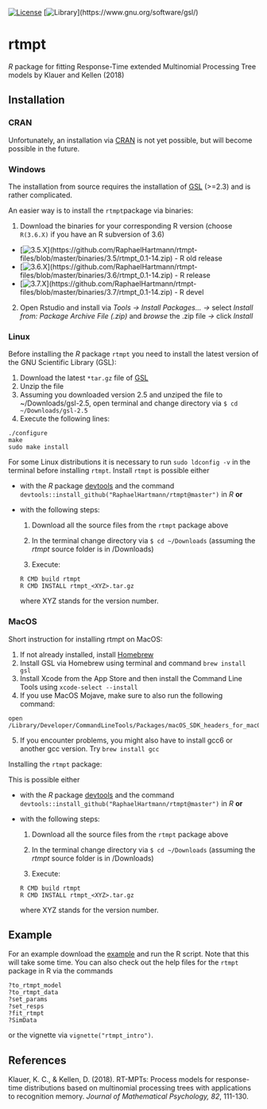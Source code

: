 [![License](https://img.shields.io/badge/license-GPL(>=2)-darkred.svg)](http://www.gnu.org/licenses/gpl-2.0.html)
[![Library](https://img.shields.io/badge/library-GSL(>=2.3)-darkred.svg)](https://www.gnu.org/software/gsl/)

# rtmpt
*R* package for fitting Response-Time extended Multinomial Processing Tree models by Klauer and Kellen (2018)

## Installation

### CRAN
Unfortunately, an installation via [CRAN](https://cran.r-project.org/) is not yet possible, but will become possible in the future.

### Windows
The installation from source requires the installation of [GSL](https://www.gnu.org/software/gsl/) (>=2.3) and is rather complicated.

An easier way is to install the `rtmpt`package via binaries:
1. Download the binaries for your corresponding R version (choose `R(3.6.X)` if you have an R subversion of 3.6)
* [![3.5.X](https://img.shields.io/badge/binaries-R(3.5.X)-blue.svg)](https://github.com/RaphaelHartmann/rtmpt-files/blob/master/binaries/3.5/rtmpt_0.1-14.zip) - R old release
* [![3.6.X](https://img.shields.io/badge/binaries-R(3.6.X)-blue.svg)](https://github.com/RaphaelHartmann/rtmpt-files/blob/master/binaries/3.6/rtmpt_0.1-14.zip) - R release
* [![3.7.X](https://img.shields.io/badge/binaries-R(3.7.X)-blue.svg)](https://github.com/RaphaelHartmann/rtmpt-files/blob/master/binaries/3.7/rtmpt_0.1-14.zip) - R devel
2. Open Rstudio and install via *Tools -> Install Packages... ->* select *Install from: Package Archive File (.zip)* and *browse* the .zip file *->* click *Install*

### Linux
Before installing the *R* package `rtmpt` you need to install the latest version of the GNU Scientific Library (GSL):
1. Download the latest `*tar.gz` file of [GSL](http://ftpmirror.gnu.org/gsl/)
2. Unzip the file
3. Assuming you downloaded version 2.5 and unziped the file to ~/Downloads/gsl-2.5, open terminal and change directory via ```$ cd ~/Downloads/gsl-2.5```
4. Execute the following lines:
```
./configure
make
sudo make install
```
For some Linux distributions it is necessary to run `sudo ldconfig -v` in the terminal before installing `rtmpt`.
Install `rtmpt` is possible either 

- with the *R* package [devtools](https://cran.r-project.org/web/packages/devtools/index.html) and the command `devtools::install_github("RaphaelHartmann/rtmpt@master")` in *R* **or** 
- with the following steps:
  
    1. Download all the source files from the `rtmpt` package above
  
    2. In the terminal change directory via `$ cd ~/Downloads` (assuming the *rtmpt* source folder is in /Downloads)
  
    3. Execute:
    ```
    R CMD build rtmpt
    R CMD INSTALL rtmpt_<XYZ>.tar.gz
    ```
    where XYZ stands for the version number.

### MacOS
Short instruction for installing rtmpt on MacOS:
1. If not already installed, install [Homebrew](https://brew.sh/)
2. Install GSL via Homebrew using terminal and command `brew install gsl`
3. Install Xcode from the App Store and then install the Command Line Tools using `xcode-select --install`
4. If you use MacOS Mojave, make sure to also run the following command:
```
open /Library/Developer/CommandLineTools/Packages/macOS_SDK_headers_for_macOS_10.14.pkg
```
5. If you encounter problems, you might also have to install gcc6 or another gcc version. Try `brew install gcc`

Installing the `rtmpt` package:

This is possible either

- with the *R* package [devtools](https://cran.r-project.org/web/packages/devtools/index.html) and the command `devtools::install_github("RaphaelHartmann/rtmpt@master")` in *R* **or** 
- with the following steps:
  
    1. Download all the source files from the `rtmpt` package above
  
    2. In the terminal change directory via `$ cd ~/Downloads` (assuming the *rtmpt* source folder is in /Downloads)
  
    3. Execute:
    ```
    R CMD build rtmpt
    R CMD INSTALL rtmpt_<XYZ>.tar.gz
    ```
    where XYZ stands for the version number.

## Example
For an example download the [example](https://github.com/RaphaelHartmann/rtmpt-files/blob/master/an_example.zip) and run the R script. Note that this will take some time. You can also check out the help files for the `rtmpt` package in R via the commands
```
?to_rtmpt_model
?to_rtmpt_data
?set_params
?set_resps
?fit_rtmpt
?SimData
```
or the vignette via `vignette("rtmpt_intro")`.

## References
Klauer, K. C., & Kellen, D. (2018). RT-MPTs: Process models for response-time distributions based on multinomial processing trees with applications to recognition memory. *Journal of Mathematical Psychology, 82*, 111-130.
